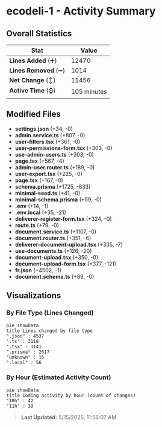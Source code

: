 # ecodeli-1 - Activity Summary 

## Overall Statistics

| Stat                   | Value                                                             |
| ---------------------- | ----------------------------------------------------------------- |
| **Lines Added** (➕)   | 12470                                          |
| **Lines Removed** (➖) | 1014                                        |
| **Net Change** (↕)    | 11456                |
| **Active Time** (⌚)   | 105 minutes |


## Modified Files
- **settings.json** (+34, -0)
- **admin.service.ts** (+807, -0)
- **user-filters.tsx** (+361, -0)
- **user-permissions-form.tsx** (+303, -0)
- **use-admin-users.ts** (+303, -0)
- **page.tsx** (+567, -4)
- **admin-user.router.ts** (+189, -0)
- **user-export.tsx** (+225, -0)
- **page.tsx** (+167, -0)
- **schema.prisma** (+1725, -833)
- **minimal-seed.ts** (+41, -0)
- **minimal-schema.prisma** (+59, -0)
- **.env** (+14, -1)
- **.env.local** (+35, -21)
- **deliverer-register-form.tsx** (+324, -0)
- **route.ts** (+79, -0)
- **document.service.ts** (+1107, -0)
- **document.router.ts** (+351, -6)
- **deliverer-document-upload.tsx** (+335, -7)
- **use-documents.ts** (+126, -20)
- **document-upload.tsx** (+350, -0)
- **document-upload-form.tsx** (+377, -121)
- **fr.json** (+4502, -1)
- **document.schema.ts** (+89, -0)

## Visualizations

### By File Type (Lines Changed)

```mermaid
pie showData
title Lines changed by file type
".json" : 4537
".ts" : 3118
".tsx" : 3141
".prisma" : 2617
"unknown" : 15
".local" : 56
```

### By Hour (Estimated Activity Count)

```mermaid
pie showData
title Coding activity by hour (count of changes)
"10h" : 42
"11h" : 39
```


> **Last Updated:** 5/15/2025, 11:56:07 AM